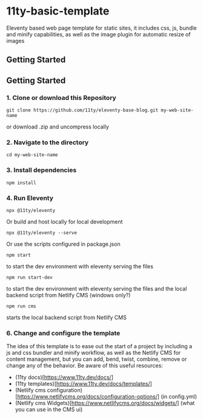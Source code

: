 # 11ty-basic-template

Eleventy based web page template for static sites, it includes css, js, bundle and minify capabilities, as well as the image plugin for automatic resize of images

## Getting Started

## Getting Started

### 1. Clone or download this Repository

```
git clone https://github.com/11ty/eleventy-base-blog.git my-web-site-name
```

or download .zip and uncompress locally

### 2. Navigate to the directory

```
cd my-web-site-name
```

### 3. Install dependencies

```
npm install
```

### 4. Run Eleventy

```
npx @11ty/eleventy
```

Or build and host locally for local development

```
npx @11ty/eleventy --serve
```

Or use the scripts configured in package.json

```
npm start
```

to start the dev environment with eleventy serving the files

```
npm run start-dev
```

to start the dev environment with eleventy serving the files and the local backend script from Netlify CMS (windows only?)

```
npm run cms
```

starts the local backend script from Netlify CMS

### 6. Change and configure the template

The idea of this template is to ease out the start of a project by including a js and css bundler and minify workflow, as well as the Netlify CMS for content management, but you can add, bend, twist, combine, remove or change any of the behavior. Be aware of this useful resources:

- (11ty docs)[https://www.11ty.dev/docs/]
- (11ty templates)[https://www.11ty.dev/docs/templates/]
- (Netlify cms configuration)[https://www.netlifycms.org/docs/configuration-options/] (in config.yml)
- (Netlify cms Widgets)[https://www.netlifycms.org/docs/widgets/] (what you can use in the CMS ui)
